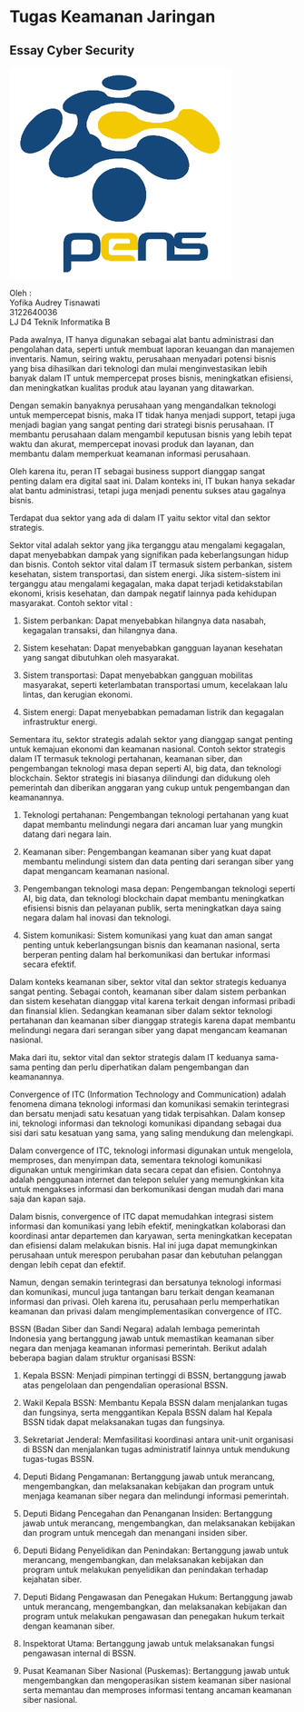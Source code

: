 <h1>Tugas Keamanan Jaringan</h1>

<h2>Essay Cyber Security</h2>

<img src="img/logo_pens.png">
<br>

Oleh : <br>
Yofika Audrey Tisnawati <br>
3122640036 <br>
LJ D4 Teknik Informatika B

Pada awalnya, IT hanya digunakan sebagai alat bantu administrasi dan pengolahan data, seperti untuk membuat laporan keuangan dan manajemen inventaris. Namun, seiring waktu, perusahaan menyadari potensi bisnis yang bisa dihasilkan dari teknologi dan mulai menginvestasikan lebih banyak dalam IT untuk mempercepat proses bisnis, meningkatkan efisiensi, dan meningkatkan kualitas produk atau layanan yang ditawarkan.

Dengan semakin banyaknya perusahaan yang mengandalkan teknologi untuk mempercepat bisnis, maka IT tidak hanya menjadi support, tetapi juga menjadi bagian yang sangat penting dari strategi bisnis perusahaan. IT membantu perusahaan dalam mengambil keputusan bisnis yang lebih tepat waktu dan akurat, mempercepat inovasi produk dan layanan, dan membantu dalam memperkuat keamanan informasi perusahaan.

Oleh karena itu, peran IT sebagai business support dianggap sangat penting dalam era digital saat ini. Dalam konteks ini, IT bukan hanya sekadar alat bantu administrasi, tetapi juga menjadi penentu sukses atau gagalnya bisnis.

Terdapat dua sektor yang ada di dalam IT yaitu sektor vital dan sektor strategis. 

Sektor vital adalah sektor yang jika terganggu atau mengalami kegagalan, dapat menyebabkan dampak yang signifikan pada keberlangsungan hidup dan bisnis. Contoh sektor vital dalam IT termasuk sistem perbankan, sistem kesehatan, sistem transportasi, dan sistem energi. Jika sistem-sistem ini terganggu atau mengalami kegagalan, maka dapat terjadi ketidakstabilan ekonomi, krisis kesehatan, dan dampak negatif lainnya pada kehidupan masyarakat. Contoh sektor vital :

1. Sistem perbankan: Dapat menyebabkan hilangnya data nasabah, kegagalan transaksi, dan hilangnya dana.

2. Sistem kesehatan: Dapat menyebabkan gangguan layanan kesehatan yang sangat dibutuhkan oleh masyarakat.

3. Sistem transportasi: Dapat menyebabkan gangguan mobilitas masyarakat, seperti keterlambatan transportasi umum, kecelakaan lalu lintas, dan kerugian ekonomi.

4. Sistem energi: Dapat menyebabkan pemadaman listrik dan kegagalan infrastruktur energi.

Sementara itu, sektor strategis adalah sektor yang dianggap sangat penting untuk kemajuan ekonomi dan keamanan nasional. Contoh sektor strategis dalam IT termasuk teknologi pertahanan, keamanan siber, dan pengembangan teknologi masa depan seperti AI, big data, dan teknologi blockchain. Sektor strategis ini biasanya dilindungi dan didukung oleh pemerintah dan diberikan anggaran yang cukup untuk pengembangan dan keamanannya.

1. Teknologi pertahanan: Pengembangan teknologi pertahanan yang kuat dapat membantu melindungi negara dari ancaman luar yang mungkin datang dari negara lain.

2. Keamanan siber: Pengembangan keamanan siber yang kuat dapat membantu melindungi sistem dan data penting dari serangan siber yang dapat mengancam keamanan nasional.

3. Pengembangan teknologi masa depan: Pengembangan teknologi seperti AI, big data, dan teknologi blockchain dapat membantu meningkatkan efisiensi bisnis dan pelayanan publik, serta meningkatkan daya saing negara dalam hal inovasi dan teknologi.

4. Sistem komunikasi: Sistem komunikasi yang kuat dan aman sangat penting untuk keberlangsungan bisnis dan keamanan nasional, serta berperan penting dalam hal berkomunikasi dan bertukar informasi secara efektif.

Dalam konteks keamanan siber, sektor vital dan sektor strategis keduanya sangat penting. Sebagai contoh, keamanan siber dalam sistem perbankan dan sistem kesehatan dianggap vital karena terkait dengan informasi pribadi dan finansial klien. Sedangkan keamanan siber dalam sektor teknologi pertahanan dan keamanan siber dianggap strategis karena dapat membantu melindungi negara dari serangan siber yang dapat mengancam keamanan nasional.

Maka dari itu, sektor vital dan sektor strategis dalam IT keduanya sama-sama penting dan perlu diperhatikan dalam pengembangan dan keamanannya.

Convergence of ITC (Information Technology and Communication) adalah fenomena dimana teknologi informasi dan komunikasi semakin terintegrasi dan bersatu menjadi satu kesatuan yang tidak terpisahkan. Dalam konsep ini, teknologi informasi dan teknologi komunikasi dipandang sebagai dua sisi dari satu kesatuan yang sama, yang saling mendukung dan melengkapi.

Dalam convergence of ITC, teknologi informasi digunakan untuk mengelola, memproses, dan menyimpan data, sementara teknologi komunikasi digunakan untuk mengirimkan data secara cepat dan efisien. Contohnya adalah penggunaan internet dan telepon seluler yang memungkinkan kita untuk mengakses informasi dan berkomunikasi dengan mudah dari mana saja dan kapan saja.

Dalam bisnis, convergence of ITC dapat memudahkan integrasi sistem informasi dan komunikasi yang lebih efektif, meningkatkan kolaborasi dan koordinasi antar departemen dan karyawan, serta meningkatkan kecepatan dan efisiensi dalam melakukan bisnis. Hal ini juga dapat memungkinkan perusahaan untuk merespon perubahan pasar dan kebutuhan pelanggan dengan lebih cepat dan efektif.

Namun, dengan semakin terintegrasi dan bersatunya teknologi informasi dan komunikasi, muncul juga tantangan baru terkait dengan keamanan informasi dan privasi. Oleh karena itu, perusahaan perlu memperhatikan keamanan dan privasi dalam mengimplementasikan convergence of ITC.

BSSN (Badan Siber dan Sandi Negara) adalah lembaga pemerintah Indonesia yang bertanggung jawab untuk memastikan keamanan siber negara dan menjaga keamanan informasi pemerintah. Berikut adalah beberapa bagian dalam struktur organisasi BSSN:

1. Kepala BSSN: Menjadi pimpinan tertinggi di BSSN, bertanggung jawab atas pengelolaan dan pengendalian operasional BSSN.

2. Wakil Kepala BSSN: Membantu Kepala BSSN dalam menjalankan tugas dan fungsinya, serta menggantikan Kepala BSSN dalam hal Kepala BSSN tidak dapat melaksanakan tugas dan fungsinya.

3. Sekretariat Jenderal: Memfasilitasi koordinasi antara unit-unit organisasi di BSSN dan menjalankan tugas administratif lainnya untuk mendukung tugas-tugas BSSN.

4. Deputi Bidang Pengamanan: Bertanggung jawab untuk merancang, mengembangkan, dan melaksanakan kebijakan dan program untuk menjaga keamanan siber negara dan melindungi informasi pemerintah.

5. Deputi Bidang Pencegahan dan Penanganan Insiden: Bertanggung jawab untuk merancang, mengembangkan, dan melaksanakan kebijakan dan program untuk mencegah dan menangani insiden siber.

6. Deputi Bidang Penyelidikan dan Penindakan: Bertanggung jawab untuk merancang, mengembangkan, dan melaksanakan kebijakan dan program untuk melakukan penyelidikan dan penindakan terhadap kejahatan siber.

7. Deputi Bidang Pengawasan dan Penegakan Hukum: Bertanggung jawab untuk merancang, mengembangkan, dan melaksanakan kebijakan dan program untuk melakukan pengawasan dan penegakan hukum terkait dengan keamanan siber.

8. Inspektorat Utama: Bertanggung jawab untuk melaksanakan fungsi pengawasan internal di BSSN.

9. Pusat Keamanan Siber Nasional (Puskemas): Bertanggung jawab untuk mengembangkan dan mengoperasikan sistem keamanan siber nasional serta memantau dan memproses informasi tentang ancaman keamanan siber nasional.